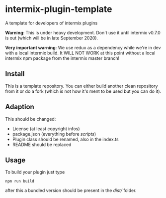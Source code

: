 # intermix-plugin-template
A template for developers of intermix plugins

**Warning**: This is under heavy development. Don't use it until intermix v0.7.0 is out (which will be in late September 2020).

**Very important warning**: We use redux as a dependency while we're in dev with a local intermix build. It WILL NOT WORK at this point without a local intermix npm package from the intermix master branch!

## Install

This is a template repository. You can either build another clean repository from it or do a fork (which is not how it's ment to be used but you can do it).

## Adaption

This should be changed:

* License (at least copyright infos)
* package.json (everything before *scripts*)
* Plugin class should be renamed, also in the index.ts
* README should be replaced

## Usage

To build your plugin just type

    npm run build

after this a bundled version should be present in the *dist/* folder.